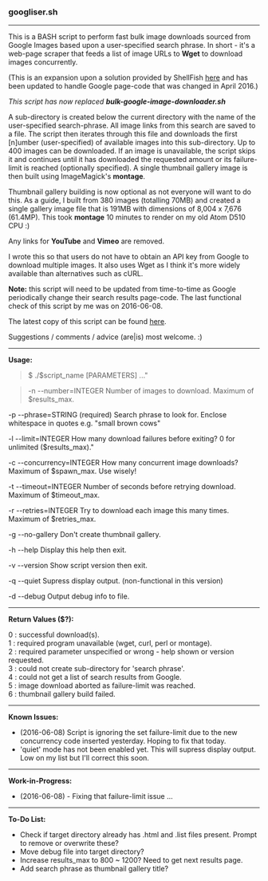### googliser.sh
---
This is a BASH script to perform fast bulk image downloads sourced from Google Images based upon a user-specified search phrase. In short - it's a web-page scraper that feeds a list of image URLs to **Wget** to download images concurrently. 

(This is an expansion upon a solution provided by ShellFish [here](https://stackoverflow.com/questions/27909521/download-images-from-google-with-command-line) and has been updated to handle Google page-code that was changed in April 2016.)

*This script has now replaced* ***bulk-google-image-downloader.sh***

A sub-directory is created below the current directory with the name of the user-specified search-phrase. All image links from this search are saved to a file. The script then iterates through this file and downloads the first [n]umber (user-specified) of available images into this sub-directory. Up to 400 images can be downloaded. If an image is unavailable, the script skips it and continues until it has downloaded the requested amount or its failure-limit is reached (optionally specified). A single thumbnail gallery image is then built using ImageMagick's **montage**.

Thumbnail gallery building is now optional as not everyone will want to do this. As a guide, I built from 380 images (totalling 70MB) and created a single gallery image file that is 191MB with dimensions of 8,004 x 7,676 (61.4MP). This took **montage** 10 minutes to render on my old Atom D510 CPU :)

Any links for **YouTube** and **Vimeo** are removed.

I wrote this so that users do not have to obtain an API key from Google to download multiple images. It also uses Wget as I think it's more widely available than alternatives such as cURL.

**Note:** this script will need to be updated from time-to-time as Google periodically change their search results page-code. The last functional check of this script by me was on 2016-06-08. 

The latest copy of this script can be found [here](https://github.com/teracow/googliser).  

Suggestions / comments / advice (are|is) most welcome. :)

---
**Usage:**

> $ ./$script_name [PARAMETERS] ..."

> -n --number=INTEGER Number of images to download. Maximum of $results_max.
	
-p --phrase=STRING (required)   Search phrase to look for. Enclose whitespace in quotes e.g. "small brown cows"

-l --limit=INTEGER  How many download failures before exiting? 0 for unlimited ($results_max)."

-c --concurrency=INTEGER    How many concurrent image downloads? Maximum of $spawn_max. Use wisely!

-t --timeout=INTEGER    Number of seconds before retrying download. Maximum of $timeout_max.

-r --retries=INTEGER    Try to download each image this many times. Maximum of $retries_max.

-g --no-gallery Don't create thumbnail gallery.

-h --help   Display this help then exit.

-v --version    Show script version then exit.

-q --quiet      Supress display output. (non-functional in this version)

-d --debug  Output debug info to file.


---
**Return Values ($?):**  

0 : successful download(s).  
1 : required program unavailable (wget, curl, perl or montage).  
2 : required parameter unspecified or wrong - help shown or version requested.  
3 : could not create sub-directory for 'search phrase'.  
4 : could not get a list of search results from Google.  
5 : image download aborted as failure-limit was reached.  
6 : thumbnail gallery build failed.

---
**Known Issues:**

- (2016-06-08) Script is ignoring the set failure-limit due to the new concurrency code inserted yesterday. Hoping to fix that today.
- 'quiet' mode has not been enabled yet. This will supress display output. Low on my list but I'll correct this soon.

---
**Work-in-Progress:**

- (2016-06-08) - Fixing that failure-limit issue ...
 
---
**To-Do List:**

- Check if target directory already has .html and .list files present. Prompt to remove or overwrite these?
- Move debug file into target directory?
- Increase results_max to 800 ~ 1200? Need to get next results page.
- Add search phrase as thumbnail gallery title?
